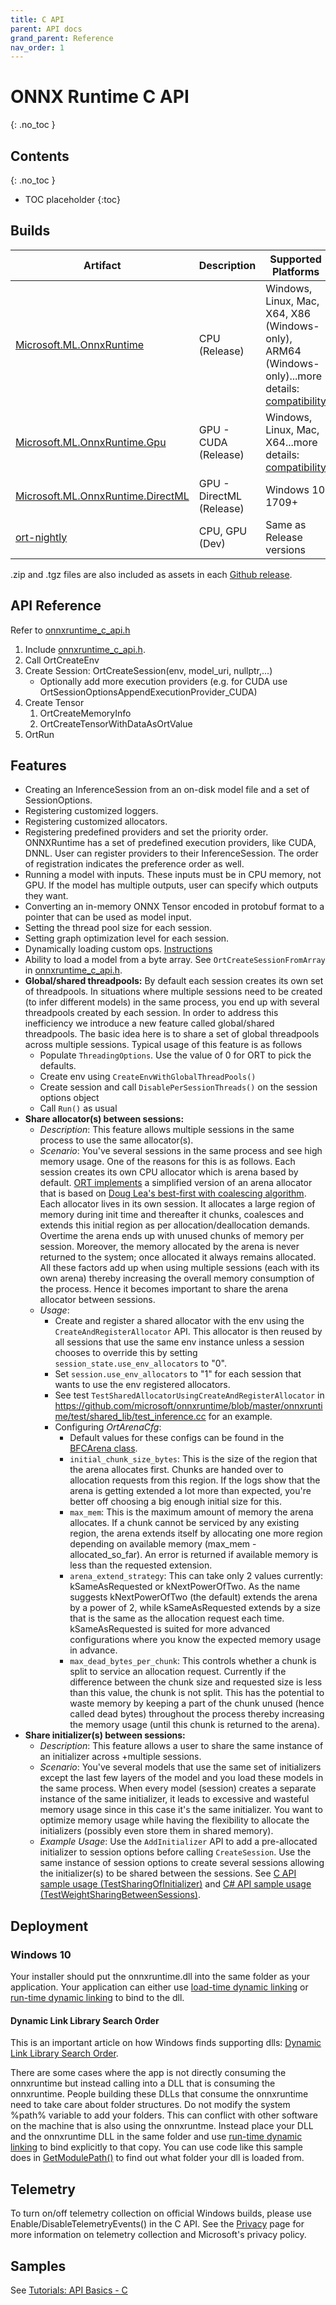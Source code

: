 ```yaml
---
title: C API
parent: API docs
grand_parent: Reference
nav_order: 1
---
```


# ONNX Runtime C API
{: .no_toc }

## Contents
{: .no_toc }

* TOC placeholder
{:toc}

## Builds

| Artifact  | Description | Supported Platforms |
|-----------|-------------|---------------------|
| [Microsoft.ML.OnnxRuntime](https://www.nuget.org/packages/Microsoft.ML.OnnxRuntime) | CPU (Release) |Windows, Linux,  Mac, X64, X86 (Windows-only), ARM64 (Windows-only)...more details: [compatibility](../../resources/compatibility.md) |
| [Microsoft.ML.OnnxRuntime.Gpu](https://www.nuget.org/packages/Microsoft.ML.OnnxRuntime.gpu) | GPU - CUDA (Release) | Windows, Linux, Mac, X64...more details: [compatibility](../../resources/compatibility.md) |
| [Microsoft.ML.OnnxRuntime.DirectML](https://www.nuget.org/packages/Microsoft.ML.OnnxRuntime.directml) | GPU - DirectML (Release) | Windows 10 1709+ |
| [ort-nightly](https://aiinfra.visualstudio.com/PublicPackages/_packaging?_a=feed&feed=ORT-Nightly) | CPU, GPU (Dev) | Same as Release versions |


.zip and .tgz files are also included as assets in each [Github release](https://github.com/microsoft/onnxruntime/releases).

## API Reference
Refer to [onnxruntime_c_api.h](https://github.com/microsoft/onnxruntime/blob/master/include/onnxruntime/core/session/onnxruntime_c_api.h)

1. Include [onnxruntime_c_api.h](https://github.com/microsoft/onnxruntime/blob/master/include/onnxruntime/core/session/onnxruntime_c_api.h).
2. Call OrtCreateEnv
3. Create Session: OrtCreateSession(env, model_uri, nullptr,...)
   - Optionally add more execution providers (e.g. for CUDA use OrtSessionOptionsAppendExecutionProvider_CUDA)
4. Create Tensor
   1) OrtCreateMemoryInfo
   2) OrtCreateTensorWithDataAsOrtValue
5. OrtRun

## Features

* Creating an InferenceSession from an on-disk model file and a set of SessionOptions.
* Registering customized loggers.
* Registering customized allocators.
* Registering predefined providers and set the priority order. ONNXRuntime has a set of predefined execution providers, like CUDA, DNNL. User can register providers to their InferenceSession. The order of registration indicates the preference order as well.
* Running a model with inputs. These inputs must be in CPU memory, not GPU. If the model has multiple outputs, user can specify which outputs they want.
* Converting an in-memory ONNX Tensor encoded in protobuf format to a pointer that can be used as model input.
* Setting the thread pool size for each session.
* Setting graph optimization level for each session.
* Dynamically loading custom ops. [Instructions](../../how-to/add-custom-op.md)
* Ability to load a model from a byte array. See ```OrtCreateSessionFromArray``` in [onnxruntime_c_api.h](https://github.com/microsoft/onnxruntime/blob/master/include/onnxruntime/core/session/onnxruntime_c_api.h).
* **Global/shared threadpools:** By default each session creates its own set of threadpools. In situations where multiple
sessions need to be created (to infer different models) in the same process, you end up with several threadpools created
by each session. In order to address this inefficiency we introduce a new feature called global/shared threadpools.
The basic idea here is to share a set of global threadpools across multiple sessions. Typical usage of this feature
is as follows
   * Populate ```ThreadingOptions```. Use the value of 0 for ORT to pick the defaults.
   * Create env using ```CreateEnvWithGlobalThreadPools()```
   * Create session and call ```DisablePerSessionThreads()``` on the session options object
   * Call ```Run()``` as usual
* **Share allocator(s) between sessions:**
   * *Description*: This feature allows multiple sessions in the same process to use the same allocator(s).
   * *Scenario*: You've several sessions in the same process and see high memory usage. One of the reasons for this is as follows. Each session creates its own CPU allocator which is arena based by default. [ORT implements](https://github.com/microsoft/onnxruntime/blob/master/onnxruntime/core/framework/bfc_arena.h) a simplified version of an arena allocator that is based on [Doug Lea's best-first with coalescing algorithm](http://gee.cs.oswego.edu/dl/html/malloc.html). Each allocator lives in its own session. It allocates a large region of memory during init time and thereafter it chunks, coalesces and extends this initial region as per allocation/deallocation demands. Overtime the arena ends up with unused chunks of memory per session. Moreover, the memory allocated by the arena is never returned to the system; once allocated it always remains allocated. All these factors add up when using multiple sessions (each with its own arena) thereby increasing the overall memory consumption of the process. Hence it becomes important to share the arena allocator between sessions.
   * *Usage*:
      * Create and register a shared allocator with the env using the ```CreateAndRegisterAllocator``` API. This allocator is then reused by all sessions that use the same env instance unless a session
chooses to override this by setting ```session_state.use_env_allocators``` to "0".
      * Set ```session.use_env_allocators``` to "1" for each session that wants to use the env registered allocators.
      * See test ```TestSharedAllocatorUsingCreateAndRegisterAllocator``` in
     https://github.com/microsoft/onnxruntime/blob/master/onnxruntime/test/shared_lib/test_inference.cc for an example.
      * Configuring *OrtArenaCfg*:
         * Default values for these configs can be found in the [BFCArena class](https://github.com/microsoft/onnxruntime/blob/master/onnxruntime/core/framework/bfc_arena.h).
         * ```initial_chunk_size_bytes```: This is the size of the region that the arena allocates first. Chunks are handed over to allocation requests from this region. If the logs show that the arena is getting extended a lot more than expected, you're better off choosing a big enough initial size for this.
         * ```max_mem```: This is the maximum amount of memory the arena allocates. If a chunk cannot be serviced by any existing region, the arena extends itself by allocating one more region depending on available memory (max_mem - allocated_so_far). An error is returned if available memory is less than the requested extension.
         * ```arena_extend_strategy```: This can take only 2 values currently: kSameAsRequested or kNextPowerOfTwo. As the name suggests kNextPowerOfTwo (the default) extends the arena by a power of 2, while kSameAsRequested extends by a size that is the same as the allocation request each time. kSameAsRequested is suited for more advanced configurations where you know the expected memory usage in advance.
         * ```max_dead_bytes_per_chunk```: This controls whether a chunk is split to service an allocation request. Currently if the difference between the chunk size and requested size is less than this value, the chunk is not split. This has the potential to waste memory by keeping a part of the chunk unused (hence called dead bytes) throughout the process thereby increasing the memory usage (until this chunk is returned to the arena).
* **Share initializer(s) between sessions:**
   * *Description*: This feature allows a user to share the same instance of an initializer across
+multiple sessions.
   * *Scenario*: You've several models that use the same set of initializers except the last few layers of the model and you load these models in the same process. When every model (session) creates a separate instance of the same initializer, it leads to excessive and wasteful memory usage since in this case it's the same initializer. You want to optimize memory usage while having the flexibility to allocate the initializers (possibly even store them in shared memory). 
   * *Example Usage*: Use the ```AddInitializer``` API to add a pre-allocated initializer to session options before calling ```CreateSession```. Use the same instance of session options to create several sessions allowing the initializer(s) to be shared between the sessions. See [C API sample usage (TestSharingOfInitializer)](https://github.com/microsoft/onnxruntime/blob/master/onnxruntime/test/shared_lib/test_inference.cc) and [C# API sample usage (TestWeightSharingBetweenSessions)](https://github.com/microsoft/onnxruntime/blob/master/csharp/test/Microsoft.ML.OnnxRuntime.Tests/InferenceTest.cs).


## Deployment

### Windows 10

Your installer should put the onnxruntime.dll into the same folder as your application.   Your application can either use [load-time dynamic linking](https://docs.microsoft.com/en-us/windows/win32/dlls/using-load-time-dynamic-linking) or [run-time dynamic linking](https://docs.microsoft.com/en-us/windows/win32/dlls/using-run-time-dynamic-linking) to bind to the dll.

#### Dynamic Link Library Search Order

This is an important article on how Windows finds supporting dlls: [Dynamic Link Library Search Order](https://docs.microsoft.com/en-us/windows/win32/dlls/dynamic-link-library-search-order).

There are some cases where the app is not directly consuming the onnxruntime but instead calling into a DLL that is consuming the onnxruntime. People building these DLLs that consume the onnxruntime need to take care about folder structures.  Do not modify the system %path% variable to add your folders.  This can conflict with other software on the machine that is also using the onnxruntme.  Instead place your DLL and the onnxruntime DLL in the same folder and use [run-time dynamic linking](https://docs.microsoft.com/en-us/windows/win32/dlls/using-run-time-dynamic-linking) to bind explicitly to that copy.  You can use code like this sample does in [GetModulePath()](https://github.com/microsoft/Windows-Machine-Learning/blob/master/Samples/SampleSharedLib/SampleSharedLib/FileHelper.cpp) to find out what folder your dll is loaded from.

## Telemetry

To turn on/off telemetry collection on official Windows builds, please use Enable/DisableTelemetryEvents() in the C API. See the [Privacy](https://github.com/microsoft/onnxruntime/blob/master/docs/Privacy.md) page for more information on telemetry collection and Microsoft's privacy policy.

## Samples

See [Tutorials: API Basics - C](../../tutorials/inferencing/api-basics.md#c-1)